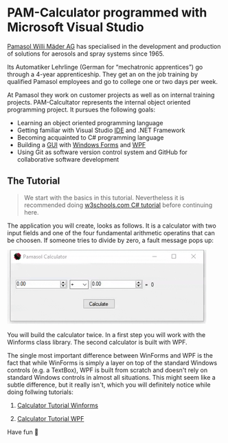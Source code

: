 # PAM-Calculator programmed with Microsoft Visual Studio

[Pamasol Willi Mäder AG](https://www.pamasol.com/) has specialised in the development and production of solutions for aerosols and spray systems since 1965. 

Its Automatiker Lehrlinge (German for “mechatronic apprentices”) go through a 4-year apprenticeship. They get an on the job training by qualified Pamasol employees and go to college one or two days per week.

At Pamasol they work on customer projects as well as on internal training projects. PAM-Calcultator represents the internal object oriented programming project. It pursues the following goals:

* Learning an object oriented programming language
* Getting familiar with Visual Studio [IDE](https://en.wikipedia.org/wiki/Integrated_development_environment) and .NET Framework
* Becoming acquainted  to C# programming language
* Building a [GUI](https://en.wikipedia.org/wiki/Graphical_user_interface) with [Windows Forms](https://en.wikipedia.org/wiki/Windows_Forms) and [WPF](https://en.wikipedia.org/wiki/Windows_Presentation_Foundation)
* Using Git as software version control system and GitHub for collaborative software development

## The Tutorial

> We start with the basics in this tutorial. Nevertheless it is recommended doing [w3schools.com C# tutorial](https://www.w3schools.com/cs/) before continuing here.

The application you will create, looks as follows. It is a calculator with two input fields and one of the four fundamental arithmetic operatins that can be choosen. If someone tries to divide by zero, a fault message pops up:

![PAM Calculator Winforms Demo](PhilippBruhin/Calculator_Winforms/Documentation_Source/pam-calculator_winforms_demo.gif)

You will build the calculator twice. In a first step you will work with the Winforms class library. The second calculator is built with WPF.

The single most important difference between WinForms and WPF is the fact that while WinForms is simply a layer on top of the standard Windows controls (e.g. a TextBox), WPF is built from scratch and doesn't rely on standard Windows controls in almost all situations. This might seem like a subtle difference, but it really isn't, which you will definitely notice while doing follwing tutorials:

1. [Calculator Tutorial Winforms](https://github.com/pamasol/PAM-Calculator/tree/master/PhilippBruhin/Calculator_Winforms/readme.md)

2. [Calculator Tutorial WPF](https://github.com/pamasol/PAM-Calculator/tree/master/PhilippBruhin/Calculator_WPF/readme.md)

Have fun :rocket: